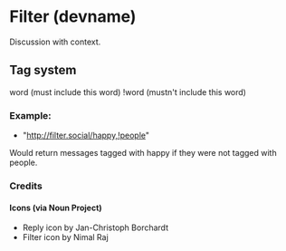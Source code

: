 # Filter (devname)

Discussion with context.

## Tag system

word (must include this word)
!word (mustn't include this word)

### Example:

* "http://filter.social/happy,!people"

Would return messages tagged with happy if they were not tagged with people.

### Credits

#### Icons (via Noun Project)

* Reply icon by Jan-Christoph Borchardt
* Filter icon by Nimal Raj
